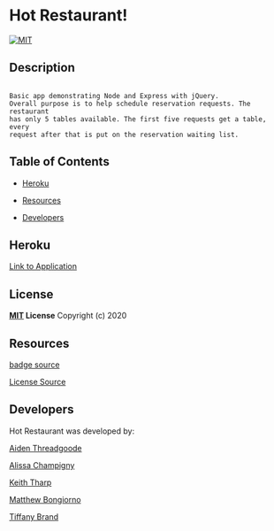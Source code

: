 # Hot Restaurant!

[![MIT](https://img.shields.io/badge/License-MIT-green.svg)](https://opensource.org/licenses/MIT)

## Description

```

Basic app demonstrating Node and Express with jQuery.
Overall purpose is to help schedule reservation requests. The restaurant
has only 5 tables available. The first five requests get a table, every
request after that is put on the reservation waiting list.

```


## Table of Contents

* [Heroku](##Heroku)

* [Resources](##Resources)

* [Developers](##Contact-Developer)


## Heroku

[Link to Application](https://hottest-restaurant-g6.herokuapp.com/)

## License

**[MIT](https://opensource.org/licenses/MIT) License**
Copyright (c) 2020

## Resources

[badge source](https://gist.github.com/lukas-h/2a5d00690736b4c3a7ba#apache-20-license)

[License Source](https://choosealicense.com/licenses/mit/)

## Developers

Hot Restaurant was developed by:

[Aiden Threadgoode](https://github.com/a-thread)

[Alissa Champigny](https://github.com/achampigny4)

[Keith Tharp](https://github.com/keiththarp)

[Matthew Bongiorno](https://github.com/MattBongiorno)

[Tiffany Brand](https://github.com/tiffany-brand)
